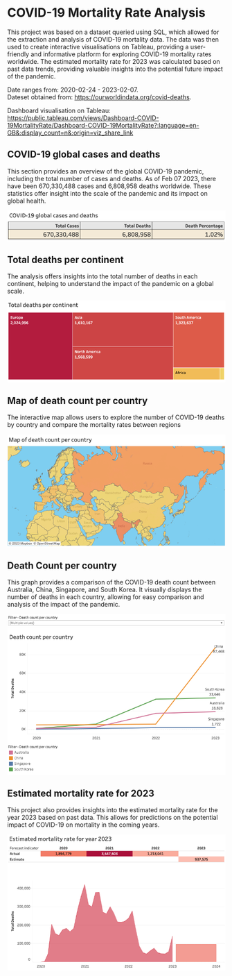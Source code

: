 # COVID-19 Mortality Rate Analysis

This project was based on a dataset queried using SQL, which allowed for the extraction and analysis of COVID-19 mortality data. The data was then used to create interactive visualisations on Tableau, providing a user-friendly and informative platform for exploring COVID-19 mortality rates worldwide. The estimated mortality rate for 2023 was calculated based on past data trends, providing valuable insights into the potential future impact of the pandemic.

Date ranges from: 2020-02-24 - 2023-02-07.\
Dateset obtained from: https://ourworldindata.org/covid-deaths. 

Dashboard visualisation on Tableau: https://public.tableau.com/views/Dashboard-COVID-19MortalityRate/Dashboard-COVID-19MortalityRate?:language=en-GB&:display_count=n&:origin=viz_share_link

## COVID-19 global cases and deaths
This section provides an overview of the global COVID-19 pandemic, including the total number of cases and deaths. As of Feb 07 2023, there have been 670,330,488 cases and 6,808,958 deaths worldwide. These statistics offer insight into the scale of the pandemic and its impact on global health. 

<img align="center" src= "https://github.com/zhicongg13/COVID-19-Mortality-Rate-Analysis/blob/main/Images/Image%201%20-%20Global%20cases%20and%20deaths.png">


## Total deaths per continent
The analysis offers insights into the total number of deaths in each continent, helping to understand the impact of the pandemic on a global scale. 

<img align="center" src= "https://github.com/zhicongg13/COVID-19-Mortality-Rate-Analysis/blob/main/Images/Image%202%20-%20Total%20deaths%20per%20continent.png">



## Map of death count per country
The interactive map allows users to explore the number of COVID-19 deaths by country and compare the mortality rates between regions

<img align="center" src= "https://github.com/zhicongg13/COVID-19-Mortality-Rate-Analysis/blob/main/Images/Image%203%20-%20Map%20of%20death%20count%20per%20country.png">


## Death Count per country
This graph provides a comparison of the COVID-19 death count between Australia, China, Singapore, and South Korea. It visually displays the number of deaths in each country, allowing for easy comparison and analysis of the impact of the pandemic. 

<img align="center" src= "https://github.com/zhicongg13/COVID-19-Mortality-Rate-Analysis/blob/main/Images/Image%204%20-%20Death%20Count%20per%20country.png">


## Estimated mortality rate for 2023
This project also provides insights into the estimated mortality rate for the year 2023 based on past data. This allows for predictions on the potential impact of COVID-19 on mortality in the coming years.

<img align="center" src= "https://github.com/zhicongg13/COVID-19-Mortality-Rate-Analysis/blob/main/Images/Image%205%20-%20Estimated%20mortality%20rate%20for%202023.png">
<img align="center" src= "https://github.com/zhicongg13/COVID-19-Mortality-Rate-Analysis/blob/main/Images/Image%206%20-%20Estimate%20mortality%20rate%20graph%20for%202023.png">






